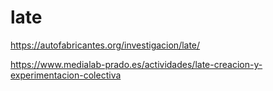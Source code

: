# late
https://autofabricantes.org/investigacion/late/

https://www.medialab-prado.es/actividades/late-creacion-y-experimentacion-colectiva
